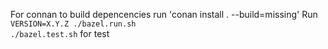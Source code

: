 For connan to build depencencies run 'conan install . --build=missing'
Run `VERSION=X.Y.Z ./bazel.run.sh`\
`./bazel.test.sh` for test
